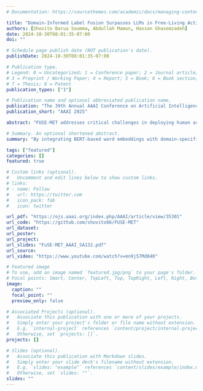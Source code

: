 ```yaml
---
# Documentation: https://sourcethemes.com/academic/docs/managing-content/

title: "Domain-Informed Label Fusion Surpasses LLMs in Free-Living Activity Classification"
authors: [Shovito Barua Soumma, Abdullah Mamun, Hassan Ghasemzadeh]
date: 2024-10-30T08:01:35-07:00
doi: ""

# Schedule page publish date (NOT publication's date).
publishDate: 2024-10-30T08:01:35-07:00

# Publication type.
# Legend: 0 = Uncategorized; 1 = Conference paper; 2 = Journal article;
# 3 = Preprint / Working Paper; 4 = Report; 5 = Book; 6 = Book section;
# 7 = Thesis; 8 = Patent
publication_types: ["1"]

# Publication name and optional abbreviated publication name.
publication: "The 39th Annual AAAI Conference on Artificial Intelligence (AAAI'25) - Student Abstract and Poster Program"
publication_short: "AAAI 2025"

abstract: "FUSE-MET addresses critical challenges in deploying human activity recognition (HAR) systems in uncontrolled environments by effectively managing noisy labels, sparse data, and undefined activity vocabularies. By integrating BERT-based word embeddings with domain-specific knowledge (i.e., MET values), FUSE-MET optimizes label merging, reducing label complexity and improving classification accuracy. Our approach outperforms the state-of-the-art techniques, including ChatGPT-4, by balancing semantic meaning and physical intensity."

# Summary. An optional shortened abstract.
summary: "By integrating BERT-based word embeddings with domain-specific knowledge (i.e., MET values), FUSE-MET optimizes label merging, reducing label complexity and improving classification accuracy."

tags: ["featured"]
categories: []
featured: true

# Custom links (optional).
#   Uncomment and edit lines below to show custom links.
# links:
# - name: Follow
#   url: https://twitter.com
#   icon_pack: fab
#   icon: twitter

url_pdf: "https://ojs.aaai.org/index.php/AAAI/article/view/35301"
url_code: "https://github.com/shovito66/FUSE-MET"
url_dataset:
url_poster:
url_project:
url_slides: "FuSE-MET_AAAI_SA132.pdf"
url_source:
url_video: "https://www.youtube.com/watch?v=mn9j57Md840"

# Featured image
# To use, add an image named `featured.jpg/png` to your page's folder.
# Focal points: Smart, Center, TopLeft, Top, TopRight, Left, Right, BottomLeft, Bottom, BottomRight.
image:
  caption: ""
  focal_point: ""
  preview_only: false

# Associated Projects (optional).
#   Associate this publication with one or more of your projects.
#   Simply enter your project's folder or file name without extension.
#   E.g. `internal-project` references `content/project/internal-project/index.md`.
#   Otherwise, set `projects: []`.
projects: []

# Slides (optional).
#   Associate this publication with Markdown slides.
#   Simply enter your slide deck's filename without extension.
#   E.g. `slides: "example"` references `content/slides/example/index.md`.
#   Otherwise, set `slides: ""`.
slides: ""
---
```

